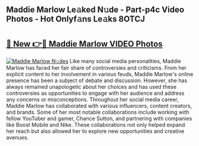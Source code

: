 ## Maddie Marlow Le𝚊ked N𝚞de - Part-p4c Video Photos - Hot Onlyf𝚊ns Le𝚊ks 8OTCJ

# <h2><a href="http://ab83021.deff.icu/?id=Maddie+Marlow">🔗 New 👉🔴 Maddie Marlow VIDEO Photos</a></h2>

[![Maddie Marlow N𝚞des](https://i.imgur.com/rIISA9y.gif)](http://ab83021.deff.icu/?id=Maddie+Marlow)
Like many social media personalities, Maddie Marlow has faced her fair share of controversies and criticisms. From her explicit content to her involvement in various feuds, Maddie Marlow's online presence has been a subject of debate and discussion. However, she has always remained unapologetic about her choices and has used these controversies as opportunities to engage with her audience and address any concerns or misconceptions. Throughout her social media career, Maddie Marlow has collaborated with various influencers, content creators, and brands. Some of her most notable collaborations include working with fellow YouTuber and gamer, Chance Sutton, and partnering with companies like Boost Mobile and Nike. These collaborations not only helped expand her reach but also allowed her to explore new opportunities and creative avenues.
